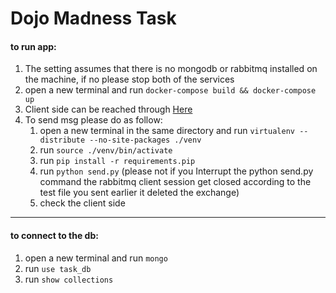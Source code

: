 Dojo Madness Task
=============

#### to run app:

1. The setting assumes that there is no mongodb or rabbitmq installed on the machine, if no please stop both of the services                
2. open a new terminal and run `docker-compose build && docker-compose up`
3. Client side can be reached through [Here](http://localhost:8888)
4. To send msg please do as follow:
    1. open a new terminal in the same directory and run `virtualenv --distribute --no-site-packages ./venv`
    2. run `source ./venv/bin/activate`
    3. run `pip install -r requirements.pip`
    4. run `python send.py` (please not if you Interrupt the python send.py command the rabbitmq client session get closed according to the test file you sent earlier it deleted the exchange)
    5. check the client side 
----

#### to connect to the db:

1. open a new terminal and run `mongo`
2. run `use task_db`
3. run `show collections`
       
